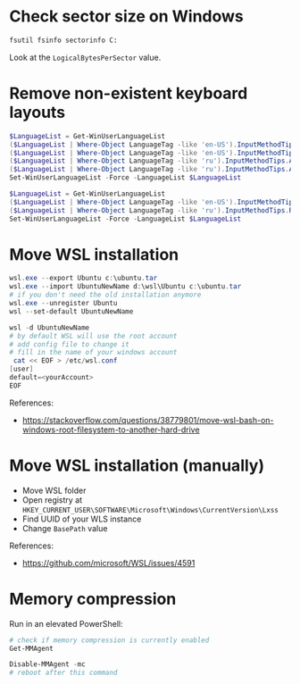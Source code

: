 
# Check sector size on Windows

```ps
fsutil fsinfo sectorinfo C:
```

Look at the `LogicalBytesPerSector` value.

# Remove non-existent keyboard layouts

```powershell
$LanguageList = Get-WinUserLanguageList
($LanguageList | Where-Object LanguageTag -like 'en-US').InputMethodTips.Add('0409:A0000409')
($LanguageList | Where-Object LanguageTag -like 'en-US').InputMethodTips.Add('0409:00000409')
($LanguageList | Where-Object LanguageTag -like 'ru').InputMethodTips.Add('0419:A0000419')
($LanguageList | Where-Object LanguageTag -like 'ru').InputMethodTips.Add('0419:00000419')
Set-WinUserLanguageList -Force -LanguageList $LanguageList

$LanguageList = Get-WinUserLanguageList
($LanguageList | Where-Object LanguageTag -like 'en-US').InputMethodTips.Remove('0409:00000409')
($LanguageList | Where-Object LanguageTag -like 'ru').InputMethodTips.Remove('0419:00000419')
Set-WinUserLanguageList -Force -LanguageList $LanguageList
```

# Move WSL installation

```powershell
wsl.exe --export Ubuntu c:\ubuntu.tar
wsl.exe --import UbuntuNewName d:\wsl\Ubuntu c:\ubuntu.tar
# if you don't need the old installation anymore
wsl.exe --unregister Ubuntu
wsl --set-default UbuntuNewName

wsl -d UbuntuNewName
# by default WSL will use the root account
# add config file to change it
# fill in the name of your windows account
 cat << EOF > /etc/wsl.conf
[user]
default=<yourAccount>
EOF
```

References:
- https://stackoverflow.com/questions/38779801/move-wsl-bash-on-windows-root-filesystem-to-another-hard-drive

# Move WSL installation (manually)

- Move WSL folder
- Open registry at `HKEY_CURRENT_USER\SOFTWARE\Microsoft\Windows\CurrentVersion\Lxss`
- Find UUID of your WLS instance
- Change `BasePath` value

References:
- https://github.com/microsoft/WSL/issues/4591

# Memory compression

Run in an elevated PowerShell:

```powershell
# check if memory compression is currently enabled
Get-MMAgent

Disable-MMAgent -mc
# reboot after this command
```
